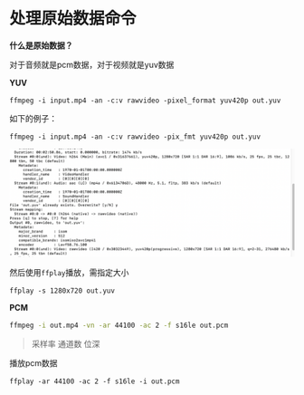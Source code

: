 # 处理原始数据命令

**什么是原始数据？**

对于音频就是pcm数据，对于视频就是yuv数据



**YUV**

```shell
ffmpeg -i input.mp4 -an -c:v rawvideo -pixel_format yuv420p out.yuv
```

如下的例子：

```shell
ffmpeg -i input.mp4 -an -c:v rawvideo -pix_fmt yuv420p out.yuv
```

![014](https://github.com/winfredzen/VideoAudio/blob/main/Level1/images/014.png)

然后使用`ffplay`播放，需指定大小

```shell
ffplay -s 1280x720 out.yuv
```



**PCM**

```sh
ffmpeg -i out.mp4 -vn -ar 44100 -ac 2 -f s16le out.pcm
```

> 采样率 通道数 位深

播放pcm数据

```shell
ffplay -ar 44100 -ac 2 -f s16le -i out.pcm
```

